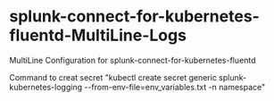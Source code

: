 # splunk-connect-for-kubernetes-fluentd-MultiLine-Logs
MultiLine Configuration for splunk-connect-for-kubernetes-fluentd

Command to creat secret "kubectl create secret generic splunk-kubernetes-logging  --from-env-file=env_variables.txt -n namespace"
